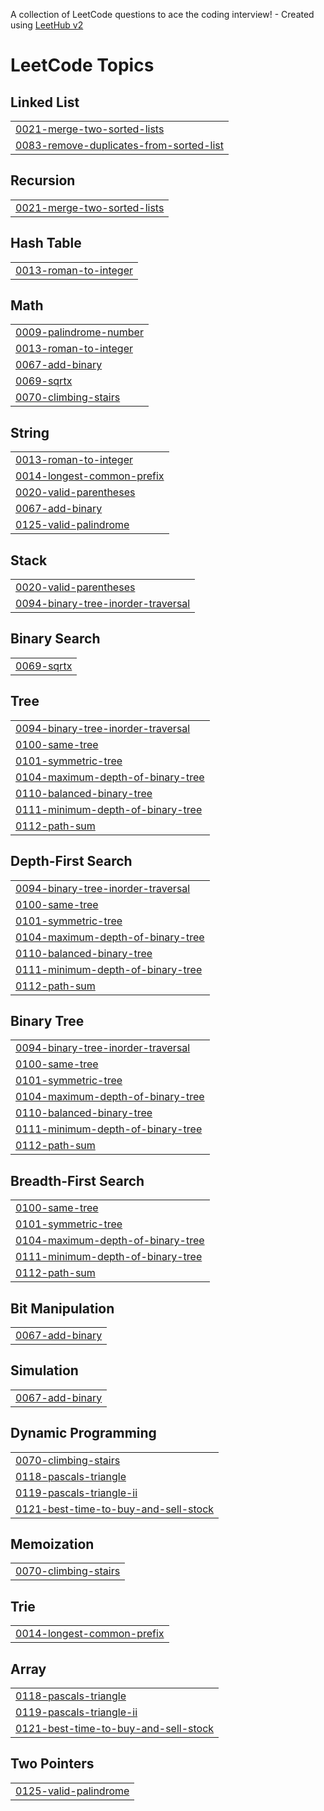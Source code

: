 A collection of LeetCode questions to ace the coding interview! - Created using [LeetHub v2](https://github.com/arunbhardwaj/LeetHub-2.0)
<!---LeetCode Topics Start-->
# LeetCode Topics
## Linked List
|  |
| ------- |
| [0021-merge-two-sorted-lists](https://github.com/jhalakbhandari/Leetcode_sol/tree/master/0021-merge-two-sorted-lists) |
| [0083-remove-duplicates-from-sorted-list](https://github.com/jhalakbhandari/Leetcode_sol/tree/master/0083-remove-duplicates-from-sorted-list) |
## Recursion
|  |
| ------- |
| [0021-merge-two-sorted-lists](https://github.com/jhalakbhandari/Leetcode_sol/tree/master/0021-merge-two-sorted-lists) |
## Hash Table
|  |
| ------- |
| [0013-roman-to-integer](https://github.com/jhalakbhandari/Leetcode_sol/tree/master/0013-roman-to-integer) |
## Math
|  |
| ------- |
| [0009-palindrome-number](https://github.com/jhalakbhandari/Leetcode_sol/tree/master/0009-palindrome-number) |
| [0013-roman-to-integer](https://github.com/jhalakbhandari/Leetcode_sol/tree/master/0013-roman-to-integer) |
| [0067-add-binary](https://github.com/jhalakbhandari/Leetcode_sol/tree/master/0067-add-binary) |
| [0069-sqrtx](https://github.com/jhalakbhandari/Leetcode_sol/tree/master/0069-sqrtx) |
| [0070-climbing-stairs](https://github.com/jhalakbhandari/Leetcode_sol/tree/master/0070-climbing-stairs) |
## String
|  |
| ------- |
| [0013-roman-to-integer](https://github.com/jhalakbhandari/Leetcode_sol/tree/master/0013-roman-to-integer) |
| [0014-longest-common-prefix](https://github.com/jhalakbhandari/Leetcode_sol/tree/master/0014-longest-common-prefix) |
| [0020-valid-parentheses](https://github.com/jhalakbhandari/Leetcode_sol/tree/master/0020-valid-parentheses) |
| [0067-add-binary](https://github.com/jhalakbhandari/Leetcode_sol/tree/master/0067-add-binary) |
| [0125-valid-palindrome](https://github.com/jhalakbhandari/Leetcode_sol/tree/master/0125-valid-palindrome) |
## Stack
|  |
| ------- |
| [0020-valid-parentheses](https://github.com/jhalakbhandari/Leetcode_sol/tree/master/0020-valid-parentheses) |
| [0094-binary-tree-inorder-traversal](https://github.com/jhalakbhandari/Leetcode_sol/tree/master/0094-binary-tree-inorder-traversal) |
## Binary Search
|  |
| ------- |
| [0069-sqrtx](https://github.com/jhalakbhandari/Leetcode_sol/tree/master/0069-sqrtx) |
## Tree
|  |
| ------- |
| [0094-binary-tree-inorder-traversal](https://github.com/jhalakbhandari/Leetcode_sol/tree/master/0094-binary-tree-inorder-traversal) |
| [0100-same-tree](https://github.com/jhalakbhandari/Leetcode_sol/tree/master/0100-same-tree) |
| [0101-symmetric-tree](https://github.com/jhalakbhandari/Leetcode_sol/tree/master/0101-symmetric-tree) |
| [0104-maximum-depth-of-binary-tree](https://github.com/jhalakbhandari/Leetcode_sol/tree/master/0104-maximum-depth-of-binary-tree) |
| [0110-balanced-binary-tree](https://github.com/jhalakbhandari/Leetcode_sol/tree/master/0110-balanced-binary-tree) |
| [0111-minimum-depth-of-binary-tree](https://github.com/jhalakbhandari/Leetcode_sol/tree/master/0111-minimum-depth-of-binary-tree) |
| [0112-path-sum](https://github.com/jhalakbhandari/Leetcode_sol/tree/master/0112-path-sum) |
## Depth-First Search
|  |
| ------- |
| [0094-binary-tree-inorder-traversal](https://github.com/jhalakbhandari/Leetcode_sol/tree/master/0094-binary-tree-inorder-traversal) |
| [0100-same-tree](https://github.com/jhalakbhandari/Leetcode_sol/tree/master/0100-same-tree) |
| [0101-symmetric-tree](https://github.com/jhalakbhandari/Leetcode_sol/tree/master/0101-symmetric-tree) |
| [0104-maximum-depth-of-binary-tree](https://github.com/jhalakbhandari/Leetcode_sol/tree/master/0104-maximum-depth-of-binary-tree) |
| [0110-balanced-binary-tree](https://github.com/jhalakbhandari/Leetcode_sol/tree/master/0110-balanced-binary-tree) |
| [0111-minimum-depth-of-binary-tree](https://github.com/jhalakbhandari/Leetcode_sol/tree/master/0111-minimum-depth-of-binary-tree) |
| [0112-path-sum](https://github.com/jhalakbhandari/Leetcode_sol/tree/master/0112-path-sum) |
## Binary Tree
|  |
| ------- |
| [0094-binary-tree-inorder-traversal](https://github.com/jhalakbhandari/Leetcode_sol/tree/master/0094-binary-tree-inorder-traversal) |
| [0100-same-tree](https://github.com/jhalakbhandari/Leetcode_sol/tree/master/0100-same-tree) |
| [0101-symmetric-tree](https://github.com/jhalakbhandari/Leetcode_sol/tree/master/0101-symmetric-tree) |
| [0104-maximum-depth-of-binary-tree](https://github.com/jhalakbhandari/Leetcode_sol/tree/master/0104-maximum-depth-of-binary-tree) |
| [0110-balanced-binary-tree](https://github.com/jhalakbhandari/Leetcode_sol/tree/master/0110-balanced-binary-tree) |
| [0111-minimum-depth-of-binary-tree](https://github.com/jhalakbhandari/Leetcode_sol/tree/master/0111-minimum-depth-of-binary-tree) |
| [0112-path-sum](https://github.com/jhalakbhandari/Leetcode_sol/tree/master/0112-path-sum) |
## Breadth-First Search
|  |
| ------- |
| [0100-same-tree](https://github.com/jhalakbhandari/Leetcode_sol/tree/master/0100-same-tree) |
| [0101-symmetric-tree](https://github.com/jhalakbhandari/Leetcode_sol/tree/master/0101-symmetric-tree) |
| [0104-maximum-depth-of-binary-tree](https://github.com/jhalakbhandari/Leetcode_sol/tree/master/0104-maximum-depth-of-binary-tree) |
| [0111-minimum-depth-of-binary-tree](https://github.com/jhalakbhandari/Leetcode_sol/tree/master/0111-minimum-depth-of-binary-tree) |
| [0112-path-sum](https://github.com/jhalakbhandari/Leetcode_sol/tree/master/0112-path-sum) |
## Bit Manipulation
|  |
| ------- |
| [0067-add-binary](https://github.com/jhalakbhandari/Leetcode_sol/tree/master/0067-add-binary) |
## Simulation
|  |
| ------- |
| [0067-add-binary](https://github.com/jhalakbhandari/Leetcode_sol/tree/master/0067-add-binary) |
## Dynamic Programming
|  |
| ------- |
| [0070-climbing-stairs](https://github.com/jhalakbhandari/Leetcode_sol/tree/master/0070-climbing-stairs) |
| [0118-pascals-triangle](https://github.com/jhalakbhandari/Leetcode_sol/tree/master/0118-pascals-triangle) |
| [0119-pascals-triangle-ii](https://github.com/jhalakbhandari/Leetcode_sol/tree/master/0119-pascals-triangle-ii) |
| [0121-best-time-to-buy-and-sell-stock](https://github.com/jhalakbhandari/Leetcode_sol/tree/master/0121-best-time-to-buy-and-sell-stock) |
## Memoization
|  |
| ------- |
| [0070-climbing-stairs](https://github.com/jhalakbhandari/Leetcode_sol/tree/master/0070-climbing-stairs) |
## Trie
|  |
| ------- |
| [0014-longest-common-prefix](https://github.com/jhalakbhandari/Leetcode_sol/tree/master/0014-longest-common-prefix) |
## Array
|  |
| ------- |
| [0118-pascals-triangle](https://github.com/jhalakbhandari/Leetcode_sol/tree/master/0118-pascals-triangle) |
| [0119-pascals-triangle-ii](https://github.com/jhalakbhandari/Leetcode_sol/tree/master/0119-pascals-triangle-ii) |
| [0121-best-time-to-buy-and-sell-stock](https://github.com/jhalakbhandari/Leetcode_sol/tree/master/0121-best-time-to-buy-and-sell-stock) |
## Two Pointers
|  |
| ------- |
| [0125-valid-palindrome](https://github.com/jhalakbhandari/Leetcode_sol/tree/master/0125-valid-palindrome) |
<!---LeetCode Topics End-->